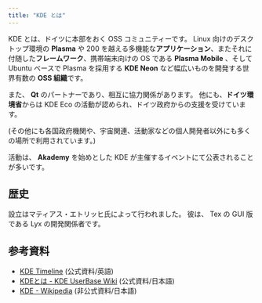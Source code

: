 ```yaml
---
title: "KDE とは"
---
```

KDE とは、ドイツに本部をおく OSS コミュニティーです。
Linux 向けのデスクトップ環境の **Plasma** や 200 を越える多機能な**アプリケーション**、またそれに付随した**フレームワーク**、携帯端末向けの OS である **Plasma Mobile** 、そして Ubuntu ベースで Plasma を採用する **KDE Neon** など幅広いものを開発する世界有数の **OSS 組織**です。

また、 **Qt** のパートナーであり、相互に協力関係があります。
他にも、**ドイツ環境省**からは KDE Eco の活動が認められ、ドイツ政府からの支援を受けています。

(その他にも各国政府機関や、宇宙関連、活動家などの個人開発者以外にも多くの場所で利用されています。)

活動は、 **Akademy** を始めとした KDE が主催するイベントにて公表されることが多いです。

## 歴史
設立はマティアス・エトリッヒ氏によって行われました。
彼は、 Tex の GUI 版である Lyx の開発関係者です。


## 参考資料
- [KDE Timeline](https://timeline.kde.org) (公式資料/英語)
- [KDEとは - KDE UserBase Wiki](https://userbase.kde.org/What_is_KDE/ja) (公式資料/日本語)
- [KDE - Wikipedia](https://ja.wikipedia.org/wiki/KDE) (非公式資料/日本語)
